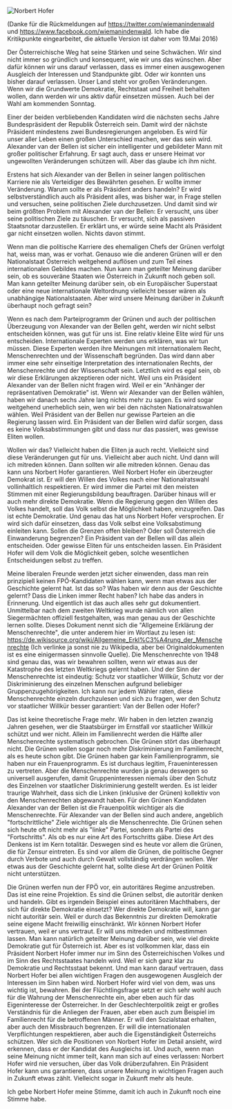 ![Norbert Hofer](http://res.cloudinary.com/ontore/image/upload/c_scale,w_820/v1463584815/d7578d15820f71d97a1e4fd1805a3141__fpoe-kandidat-s1260_jpg_1370480_1164_y8eqii.jpg)

(Danke für die Rückmeldungen auf <https://twitter.com/wiemanindenwald> und <https://www.facebook.com/wiemanindenwald>. Ich habe die Kritikpunkte eingearbeitet, die aktuelle Version ist daher vom 19.Mai 2016)

Der Österreichische Weg hat seine Stärken und seine Schwächen. Wir sind nicht immer so gründlich und konsequent, wie wir uns das wünschen. Aber dafür können wir uns darauf verlassen, dass es immer einen ausgewogenen Ausgleich der Interessen und Standpunkte gibt. Oder wir konnten uns bisher darauf verlassen. Unser Land steht vor großen Veränderungen. Wenn wir die Grundwerte Demokratie, Rechtstaat und Freiheit behalten wollen, dann werden wir uns aktiv dafür einsetzen müssen. Auch bei der Wahl am kommenden Sonntag.

Einer der beiden verbliebenden Kandidaten wird die nächsten sechs Jahre Bundespräsident der Republik Österreich sein. Damit wird der nächste Präsident mindestens zwei Bundesregierungen angeloben. Es wird für unser aller Leben einen großen Unterschied machen, wer das sein wird. Alexander van der Bellen ist sicher ein intelligenter und gebildeter Mann mit großer politischer Erfahrung. Er sagt auch, dass er unsere Heimat vor ungewollten Veränderungen schützen will. Aber das glaube ich ihm nicht.

Erstens hat sich Alexander van der Bellen in seiner langen politischen Karriere nie als Verteidiger des Bewährten gesehen. Er wollte immer Veränderung. Warum sollte er als Präsident anders handeln? Er wird selbstverständlich auch als Präsident alles, was bisher war, in Frage stellen und versuchen, seine politischen Ziele durchzusetzen. Und damit sind wir beim größten Problem mit Alexander van der Bellen: Er versucht, uns über seine politischen Ziele zu täuschen. Er versucht, sich als passiven Staatsnotar darzustellen. Er erklärt uns, er würde seine Macht als Präsident gar nicht einsetzen wollen. Nichts davon stimmt.

Wenn man die politische Karriere des ehemaligen Chefs der Grünen verfolgt hat, weiss man, was er vorhat. Genauso wie die anderen Grünen will er den Nationalstaat Österreich weitgehend auflösen und zum Teil eines internationalen Gebildes machen. Nun kann man geteilter Meinung darüber sein, ob es souveräne Staaten wie Österreich in Zukunft noch geben soll. Man kann geteilter Meinung darüber sein, ob ein Europäischer Superstaat oder eine neue internationale Weltordnung vielleicht besser wären als unabhängige Nationalstaaten. Aber wird unsere Meinung darüber in Zukunft überhaupt noch gefragt sein?

Wenn es nach dem Parteiprogramm der Grünen und auch der politischen Überzeugung von Alexander van der Bellen geht, werden wir nicht selbst entscheiden können, was gut für uns ist. Eine relativ kleine Elite wird für uns entscheiden. Internationale Experten werden uns erklären, was wir tun müssen. Diese Experten werden ihre Meinungen mit internationalem Recht, Menschenrechten und der Wissenschaft begründen. Das wird dann aber immer eine sehr einseitige Interpretation des internationalen Rechts, der Menschenrechte und der Wissenschaft sein. Letztlich wird es egal sein, ob wir diese Erklärungen akzeptieren oder nicht. Weil uns ein Präsident Alexander van der Bellen nicht fragen wird. Weil er ein "Anhänger der repräsentativen Demokratie" ist. Wenn wir Alexander van der Bellen wählen, haben wir danach sechs Jahre lang nichts mehr zu sagen. Es wird sogar weitgehend unerheblich sein, wen wir bei den nächsten Nationalratswahlen wählen. Weil Präsident van der Bellen nur gewisse Parteien an die Regierung lassen wird. Ein Präsident van der Bellen wird dafür sorgen, dass es keine Volksabstimmungen gibt und dass nur das passiert, was gewisse Eliten wollen.

Wollen wir das? Vielleicht haben die Eliten ja auch recht. Vielleicht sind diese Veränderungen gut für uns. Vielleicht aber auch nicht. Und dann will ich mitreden können. Dann sollten wir alle mitreden können. Genau das kann uns Norbert Hofer garantieren. Weil Norbert Hofer ein überzeugter Demokrat ist. Er will den Willen des Volkes nach einer Nationalratswahl vollinhaltlich respektieren. Er wird immer die Partei mit den meisten Stimmen mit einer Regierungsbildung beauftragen. Darüber hinaus will er auch mehr direkte Demokratie. Wenn die Regierung gegen den Willen des Volkes handelt, soll das Volk selbst die Möglichkeit haben, einzugreifen. Das ist echte Demokratie. Und genau das hat uns Norbert Hofer versprochen. Er wird sich dafür einsetzen, dass das Volk selbst eine Volksabstimung einleiten kann. Sollen die Grenzen offen bleiben? Oder soll Österreich die Einwanderung begrenzen? Ein Präsident van der Bellen will das allein entscheiden. Oder gewisse Eliten für uns entscheiden lassen. Ein Präsident Hofer will dem Volk die Möglichkeit geben, solche wesentlichen Entscheidungen selbst zu treffen.

Meine liberalen Freunde werden jetzt sicher einwenden, dass man rein prinzipiell keinen FPÖ-Kandidaten wählen kann, wenn man etwas aus der Geschichte gelernt hat. Ist das so? Was haben wir denn aus der Geschichte gelernt? Dass die Linken immer Recht haben? Ich habe das anders in Erinnerung. Und eigentlich ist das auch alles sehr gut dokumentiert. Unmittelbar nach dem zweiten Weltkrieg wurde nämlich von allen Siegermächten offiziell festgehalten, was man genau aus der Geschichte lernen sollte. Dieses Dokument nennt sich die "Allgemeine Erklärung der Menschenrechte", die unter anderem hier im Wortlaut zu lesen ist: <https://de.wikisource.org/wiki/Allgemeine_Erkl%C3%A4rung_der_Menschenrechte> (Ich verlinke ja sonst nie zu Wikipedia, aber bei Originaldokumenten ist es eine einigermassen sinnvolle Quelle). Die Menschenrechte von 1948 sind genau das, was wir bewahren sollten, wenn wir etwas aus der Katastrophe des letzten Weltkriegs gelernt haben. Und der Sinn der Menschenrechte ist eindeutig: Schutz vor staatlicher Willkür, Schutz vor der Diskriminierung des einzelnen Menschen aufgrund beliebiger Gruppenzugehörigkeiten. Ich kann nur jedem Wähler raten, diese Menschenrechte einzeln durchzulesen und sich zu fragen, wer den Schutz vor staatlicher Willkür besser garantiert: Van der Bellen oder Hofer?

Das ist keine theoretische Frage mehr. Wir haben in den letzten zwanzig Jahren gesehen, wer die Staatsbürger im Ernstfall vor staatlicher Willkür schützt und wer nicht. Allein im Familienrecht werden die Hälfte aller Menschenrechte systematisch gebrochen. Die Grünen stört das überhaupt nicht. Die Grünen wollen sogar noch mehr Diskriminierung im Familienrecht, als es heute schon gibt. Die Grünen haben gar kein Familienprogramm, sie haben nur ein Frauenprogramm. Es ist durchaus legitim, Fraueninteressen zu vertreten. Aber die Menschenrechte wurden ja genau deswegen so universell ausgerufen, damit Gruppeninteressen niemals über den Schutz des Einzelnen vor staatlicher Diskriminierung gestellt werden. Es ist leider traurige Wahrheit, dass sich die Linken (inklusive der Grünen) kollektiv von den Menschenrechten abgewandt haben. Für den Grünen Kandidaten Alexander van der Bellen ist die Frauenpolitik wichtiger als die Menschenrechte. Für Alexander van der Bellen sind auch andere, angeblich "fortschrittliche" Ziele wichtiger als die Menschenrechte. Die Grünen sehen sich heute oft nicht mehr als "linke" Partei, sondern als Partei des "Fortschritts". Als ob es nur eine Art des Fortschritts gäbe. Diese Art des Denkens ist im Kern totalitär. Deswegen sind es heute vor allem die Grünen, die für Zensur eintreten. Es sind vor allem die Grünen, die politische Gegner durch Verbote und auch durch Gewalt vollständig verdrängen wollen. Wer etwas aus der Geschichte gelernt hat, sollte diese Art der Grünen Politik nicht unterstützen.

Die Grünen werfen nun der FPÖ vor, ein autoritäres Regime anzustreben. Das ist eine reine Projektion. Es sind die Grünen selbst, die autoritär denken und handeln. Gibt es irgendein Beispiel eines autoritären Machthabers, der sich für direkte Demokratie einsetzt? Wer direkte Demokratie will, kann gar nicht autoritär sein. Weil er durch das Bekenntnis zur direkten Demokratie seine eigene Macht freiwillig einschränkt. Wir können Norbert Hofer vertrauen, weil er uns vertraut. Er will uns mitreden und mitbestimmen lassen. Man kann natürlich geteilter Meinung darüber sein, wie viel direkte Demokratie gut für Österreich ist. Aber es ist vollkommen klar, dass ein Präsident Norbert Hofer immer nur im Sinn des Österreichischen Volkes und im Sinn des Rechtsstaates handeln wird. Weil er sich ganz klar zu Demokratie und Rechtsstaat bekennt. Und man kann darauf vertrauen, dass Norbert Hofer bei allen wichtigen Fragen den ausgewogenen Ausgleich der Interessen im Sinn haben wird. Norbert Hofer wird viel von dem, was uns wichtig ist, bewahren. Bei der Flüchtlingsfrage setzt er sich sehr wohl auch für die Wahrung der Menschenrechte ein, aber eben auch für das Eigeninteresse der Österreicher. In der Geschlechterpolitik zeigt er großes Verständnis für die Anliegen der Frauen, aber eben auch zum Beispiel im Familienrecht für die betroffenen Männer. Er will den Sozialstaat erhalten, aber auch den Missbrauch begrenzen. Er will die internationalen Verpflichtungen respektieren, aber auch die Eigenständigkeit Österreichs schützen. Wer sich die Positionen von Norbert Hofer im Detail ansieht, wird erkennen, dass er der Kandidat des Ausgleichs ist. Und auch, wenn man seine Meinung nicht immer teilt, kann man sich auf eines verlassen: Norbert Hofer wird nie versuchen, über das Volk drüberzufahren. Ein Präsident Hofer kann uns garantieren, dass unsere Meinung in wichtigen Fragen auch in Zukunft etwas zählt. Vielleicht sogar in Zukunft mehr als heute.

Ich gebe Norbert Hofer meine Stimme, damit ich auch in Zukunft noch eine Stimme habe.
